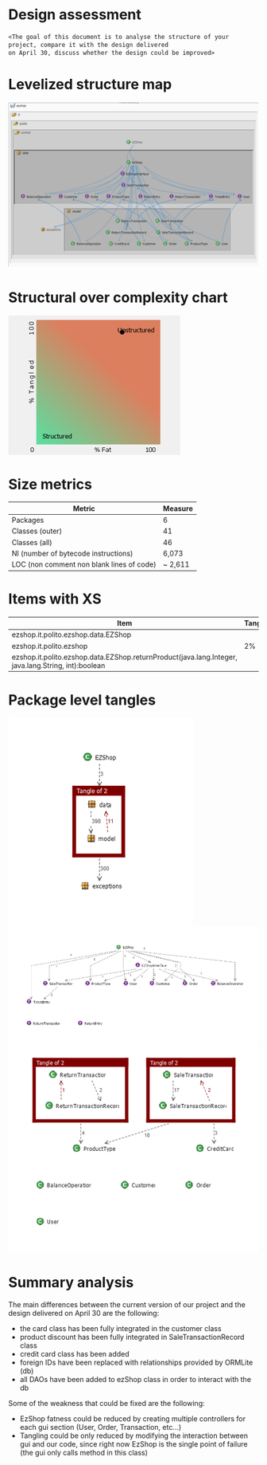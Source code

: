 # Design assessment


```
<The goal of this document is to analyse the structure of your project, compare it with the design delivered
on April 30, discuss whether the design could be improved>
```

# Levelized structure map

![levelized_structured_map](WBimages/levelized_structured_map.png?raw=true "levelized_structured_map")
# Structural over complexity chart

![structural_over_complexity](WBimages/structural_over_complexity.png?raw=true "structural_over_complexity")


# Size metrics




| Metric                                    | Measure |
| ----------------------------------------- | ------- |
| Packages                                  |     6   |
| Classes (outer)                           |    41   |
| Classes (all)                             |    46   |
| NI (number of bytecode instructions)      |   6,073 |
| LOC (non comment non blank lines of code) |  ~ 2,611|



# Items with XS


| Item | Tangled | Fat  | Size | XS   |
| ---- | ------- | ---- | ---- | ---- |
|ezshop.it.polito.ezshop.data.EZShop|  	    |213 |4,464 |1,949|
|ezshop.it.polito.ezshop            |2%	| 4  |6,073 | 93 |
|ezshop.it.polito.ezshop.data.EZShop.returnProduct(java.lang.Integer, java.lang.String, int):boolean	 |       | 17  |  182   | 21   |


# Package level tangles


![ezshop](WBimages/ezshop.png?raw=true "ezshop")
![data](WBimages/data.png?raw=true "data")
![model](WBimages/model.png?raw=true "model")

# Summary analysis


The main differences between the current version of our project and the design delivered on April 30 are the following:
- the card class has been fully integrated in the customer class
- product discount has been fully integrated in SaleTransactionRecord class
- credit card class has been added 
- foreign IDs have been replaced with relationships provided by ORMLite (db)
- all DAOs have been added to ezShop class in order to interact with the db

Some of the weakness that could be fixed are the following:
- EzShop fatness could be reduced by creating multiple controllers for each gui section (User, Order, Transaction, etc...) 
- Tangling could be only reduced by modifying the interaction between gui and our code, since right now EzShop is the single point of failure (the gui only calls method in this class) 